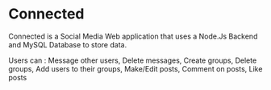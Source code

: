# Connected

Connected is a Social Media Web application that uses a Node.Js Backend and MySQL Database to store data.

Users can :
  Message other users,
  Delete messages,
  Create groups,
  Delete groups,
  Add users to their groups,
  Make/Edit posts,
  Comment on posts,
  Like posts
